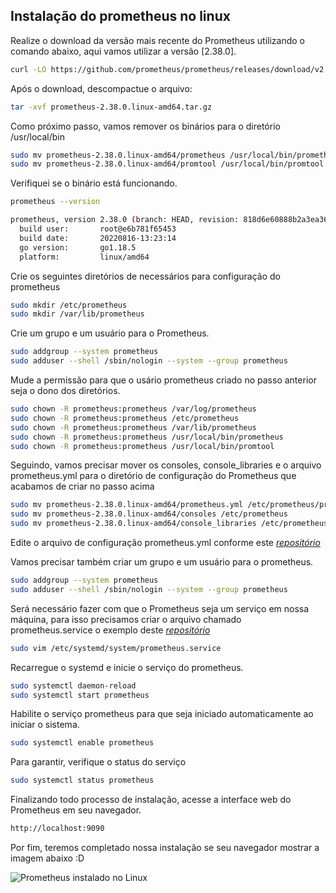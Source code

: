 ## Instalação do prometheus no linux

Realize o download da versão mais recente do Prometheus utilizando o comando abaixo, aqui vamos utilizar a versão [2.38.0].

```bash
curl -LO https://github.com/prometheus/prometheus/releases/download/v2.38.0/prometheus-2.38.0.linux-amd64.tar.gz
```

Após o download, descompactue o arquivo:

```bash
tar -xvf prometheus-2.38.0.linux-amd64.tar.gz
```
    
Como próximo passo, vamos remover os binários para o diretório /usr/local/bin

```bash
sudo mv prometheus-2.38.0.linux-amd64/prometheus /usr/local/bin/prometheus
sudo mv prometheus-2.38.0.linux-amd64/promtool /usr/local/bin/promtool
```

Verifiquei se o binário está funcionando.

```bash
prometheus --version

prometheus, version 2.38.0 (branch: HEAD, revision: 818d6e60888b2a3ea363aee8a9828c7bafd73699)
  build user:       root@e6b781f65453
  build date:       20220816-13:23:14
  go version:       go1.18.5
  platform:         linux/amd64
```

Crie os seguintes diretórios de necessários para configuração do prometheus

```bash
sudo mkdir /etc/prometheus
sudo mkdir /var/lib/prometheus
````

Crie um grupo e um usuário para o Prometheus.

```bash
sudo addgroup --system prometheus
sudo adduser --shell /sbin/nologin --system --group prometheus
```

Mude a permissão para que o usário prometheus criado no passo anterior seja o dono dos diretórios.

```bash
sudo chown -R prometheus:prometheus /var/log/prometheus
sudo chown -R prometheus:prometheus /etc/prometheus
sudo chown -R prometheus:prometheus /var/lib/prometheus
sudo chown -R prometheus:prometheus /usr/local/bin/prometheus
sudo chown -R prometheus:prometheus /usr/local/bin/promtool
````


Seguindo, vamos precisar mover os consoles, console_libraries e o arquivo prometheus.yml para o diretório de configuração do Prometheus que acabamos de criar no passo acima

```bash
sudo mv prometheus-2.38.0.linux-amd64/prometheus.yml /etc/prometheus/prometheus.yml
sudo mv prometheus-2.38.0.linux-amd64/consoles /etc/prometheus
sudo mv prometheus-2.38.0.linux-amd64/console_libraries /etc/prometheus
```

Edite o arquivo de configuração prometheus.yml conforme este [_repositório_](https://github.com/miapferreira/prometheus/blob/master/conf/prometheus.yml)

Vamos precisar também criar um grupo e um usuário para o prometheus.

```bash
sudo addgroup --system prometheus
sudo adduser --shell /sbin/nologin --system --group prometheus
````

Será necessário fazer com que o Prometheus seja um serviço em nossa máquina, para isso precisamos criar o arquivo chamado prometheus.service o exemplo deste [_repositório_](https://github.com/miapferreira/prometheus/blob/master/conf/prometheus.service)

```bash
sudo vim /etc/systemd/system/prometheus.service
```

Recarregue o systemd e inicie o serviço do prometheus.

```bash
sudo systemctl daemon-reload
sudo systemctl start prometheus
````

Habilite o serviço prometheus para que seja iniciado automaticamente ao iniciar o sistema.

```bash
sudo systemctl enable prometheus
````

Para garantir, verifique o status do serviço

```bash
sudo systemctl status prometheus
````

Finalizando todo processo de instalação, acesse a interface web do Prometheus em seu navegador.

```bash
http://localhost:9090
````
Por fim, teremos completado nossa instalação se seu navegador mostrar a imagem abaixo :D 

![Prometheus instalado no Linux](images/interface-web-prometheus-2.png)
&nbsp;

&nbsp;